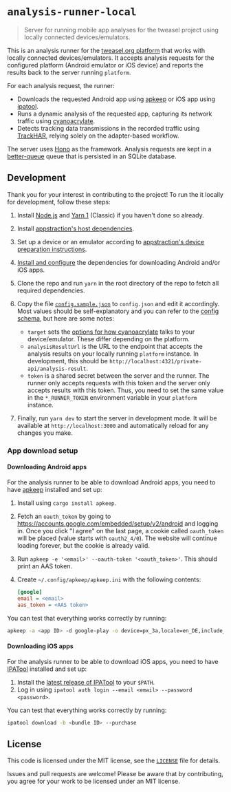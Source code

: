 # `analysis-runner-local`

> Server for running mobile app analyses for the tweasel project using locally connected devices/emulators. 

This is an analysis runner for the [tweasel.org platform](https://github.com/tweaselORG/platform) that works with locally connected devices/emulators. It accepts analysis requests for the configured platform (Android emulator or iOS device) and reports the results back to the server running `platform`.

For each analysis request, the runner:

* Downloads the requested Android app using [apkeep](https://github.com/EFForg/apkeep) or iOS app using [ipatool](https://github.com/majd/ipatool).
* Runs a dynamic analysis of the requested app, capturing its network traffic using [cyanoacrylate](https://github.com/tweaselORG/cyanoacrylate).
* Detects tracking data transmissions in the recorded traffic using [TrackHAR](https://github.com/tweaselORG/TrackHAR), relying solely on the adapter-based workflow.

The server uses [Hono](https://hono.dev/) as the framework. Analysis requests are kept in a [better-queue](https://www.npmjs.com/package/better-queue) queue that is persisted in an SQLite database.

## Development

Thank you for your interest in contributing to the project! To run the it locally for development, follow these steps:

1. Install [Node.js](https://nodejs.org/en/download) and [Yarn 1](https://classic.yarnpkg.com/en/docs/install) (Classic) if you haven't done so already.
2. Install [appstraction's host dependencies](https://github.com/tweaselORG/appstraction#host-dependencies-for-android).
3. Set up a device or an emulator according to [appstraction's device preparation instructions](https://github.com/tweaselORG/appstraction?tab=readme-ov-file#device-preparation).
4. [Install and configure](#app-download-setup) the dependencies for downloading Android and/or iOS apps.
5. Clone the repo and run `yarn` in the root directory of the repo to fetch all required dependencies.
6. Copy the file [`config.sample.json`](config.sample.json) to `config.json` and edit it accordingly. Most values should be self-explanatory and you can refer to the [config schema](/src/lib/config.ts), but here are some notes:

   * `target` sets the [options for how cyanoacrylate](https://github.com/tweaselORG/cyanoacrylate/blob/main/docs/README.md#analysisoptions) talks to your device/emulator. These differ depending on the platform.
   * `analysisResultUrl` is the URL to the endpoint that accepts the analysis results on your locally running `platform` instance. In development, this should be `http://localhost:4321/private-api/analysis-result`.
   * `token` is a shared secret between the server and the runner. The runner only accepts requests with this token and the server only accepts results with this token. Thus, you need to set the same value in the `*_RUNNER_TOKEN` environment variable in your `platform` instance.
7. Finally, run `yarn dev` to start the server in development mode. It will be available at `http://localhost:3000` and automatically reload for any changes you make.

### App download setup

#### Downloading Android apps

For the analysis runner to be able to download Android apps, you need to have [apkeep](https://github.com/EFForg/apkeep) installed and set up:

1. Install using `cargo install apkeep`.
2. Fetch an `oauth_token` by going to <https://accounts.google.com/embedded/setup/v2/android> and logging in. Once you click "I agree" on the last page, a cookie called `oauth_token` will be placed (value starts with `oauth2_4/0`). The website will continue loading forever, but the cookie is already valid.
3. Run `apkeep -e '<email>' --oauth-token '<oauth_token>'`. This should print an AAS token.
4. Create `~/.config/apkeep/apkeep.ini` with the following contents:

   ```ini
   [google]
   email = <email>
   aas_token = <AAS token>
   ```

You can test that everything works correctly by running:

```sh
apkeep -a <app ID> -d google-play -o device=px_3a,locale=en_DE,include_additional_files=1,split_apk=1 <out dir>
```

#### Downloading iOS apps

For the analysis runner to be able to download iOS apps, you need to have [IPATool](https://github.com/majd/ipatool) installed and set up:

1. Install the [latest release of IPATool](https://github.com/majd/ipatool/releases) to your `$PATH`.
2. Log in using `ipatool auth login --email <email> --password <password>`.

You can test that everything works correctly by running:

```sh
ipatool download -b <bundle ID> --purchase
```

## License

This code is licensed under the MIT license, see the [`LICENSE`](LICENSE) file for details.

Issues and pull requests are welcome! Please be aware that by contributing, you agree for your work to be licensed under an MIT license.
